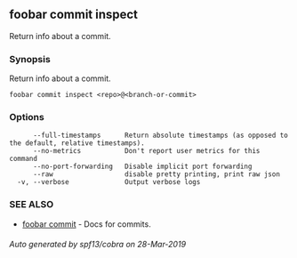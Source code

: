 ## foobar commit inspect

Return info about a commit.

### Synopsis


Return info about a commit.

```
foobar commit inspect <repo>@<branch-or-commit>
```

### Options

```
      --full-timestamps      Return absolute timestamps (as opposed to the default, relative timestamps).
      --no-metrics           Don't report user metrics for this command
      --no-port-forwarding   Disable implicit port forwarding
      --raw                  disable pretty printing, print raw json
  -v, --verbose              Output verbose logs
```

### SEE ALSO
* [foobar commit](foobar_commit.md)	 - Docs for commits.

###### Auto generated by spf13/cobra on 28-Mar-2019
